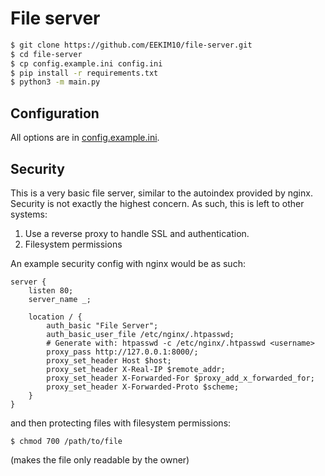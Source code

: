 # File server


```bash
$ git clone https://github.com/EEKIM10/file-server.git
$ cd file-server
$ cp config.example.ini config.ini
$ pip install -r requirements.txt
$ python3 -m main.py
```

## Configuration
All options are in [config.example.ini](config.example.ini).

## Security
This is a very basic file server, similar to the autoindex provided by nginx.
Security is not exactly the highest concern. As such, this is left to other systems:

1. Use a reverse proxy to handle SSL and authentication.
2. Filesystem permissions

An example security config with nginx would be as such:
```
server {
    listen 80;
    server_name _;
    
    location / {
        auth_basic "File Server";
        auth_basic_user_file /etc/nginx/.htpasswd;
        # Generate with: htpasswd -c /etc/nginx/.htpasswd <username>
        proxy_pass http://127.0.0.1:8000/;
        proxy_set_header Host $host;
        proxy_set_header X-Real-IP $remote_addr;
        proxy_set_header X-Forwarded-For $proxy_add_x_forwarded_for;
        proxy_set_header X-Forwarded-Proto $scheme;
    }
}
```

and then protecting files with filesystem permissions:
```
$ chmod 700 /path/to/file
```
(makes the file only readable by the owner)
